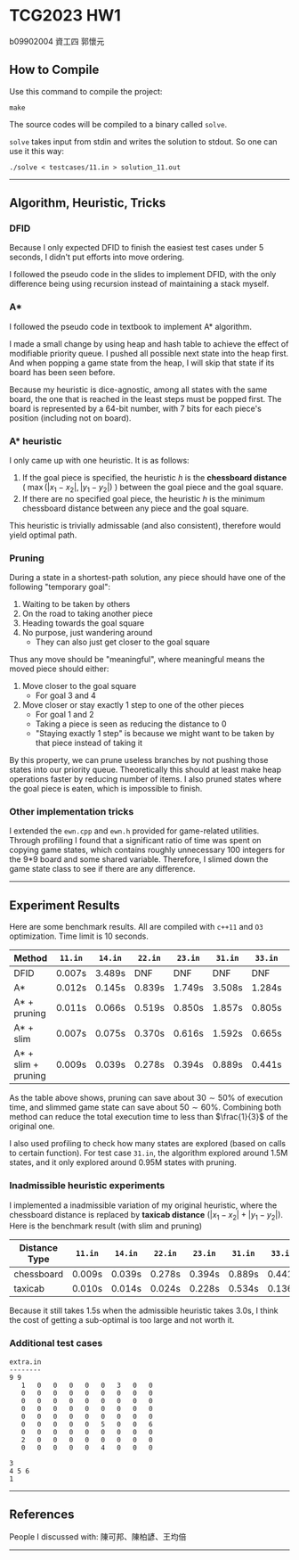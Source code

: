 # TCG2023 HW1

b09902004 資工四 郭懷元

## How to Compile

Use this command to compile the project:

```
make
```

The source codes will be compiled to a binary called `solve`.

`solve` takes input from stdin and writes the solution to stdout. So one can use it this way:

```
./solve < testcases/11.in > solution_11.out
```

---

## Algorithm, Heuristic, Tricks

### DFID

Because I only expected DFID to finish the easiest test cases under 5 seconds, I didn't put efforts into move ordering.

I followed the pseudo code in the slides to implement DFID, with the only difference being using recursion instead of maintaining a stack myself.

### A*

I followed the pseudo code in textbook to implement A* algorithm.

I made a small change by using heap and hash table to achieve the effect of modifiable priority queue. I pushed all possible next state into the heap first. And when popping a game state from the heap, I will skip that state if its board has been seen before.

Because my heuristic is dice-agnostic, among all states with the same board, the one that is reached in the least steps must be popped first. The board is represented by a 64-bit number, with 7 bits for each piece's position (including not on board).

### A* heuristic

I only came up with one heuristic. It is as follows:

1. If the goal piece is specified, the heuristic $h$ is the **chessboard distance** ( $\max{(|x_1 - x_2|, |y_1 - y_2|)}$ ) between the goal piece and the goal square.
2. If there are no specified goal piece, the heuristic $h$ is the minimum chessboard distance between any piece and the goal square.

This heuristic is trivially admissable (and also consistent), therefore would yield optimal path.

<div style="page-break-before: always;"></div>

### Pruning

During a state in a shortest-path solution, any piece should have one of the following "temporary goal":

1. Waiting to be taken by others
2. On the road to taking another piece
3. Heading towards the goal square
4. No purpose, just wandering around
   - They can also just get closer to the goal square

Thus any move should be "meaningful", where meaningful means the moved piece should either:

1. Move closer to the goal square
   - For goal 3 and 4
2. Move closer or stay exactly 1 step to one of the other pieces
   - For goal 1 and 2
   - Taking a piece is seen as reducing the distance to 0
   - "Staying exactly 1 step" is because we might want to be taken by that piece instead of taking it

By this property, we can prune useless branches by not pushing those states into our priority queue. Theoretically this should at least make heap operations faster by reducing number of items. I also pruned states where the goal piece is eaten, which is impossible to finish.

### Other implementation tricks

I extended the `ewn.cpp` and `ewn.h` provided for game-related utilities. Through profiling I found that a significant ratio of time was spent on copying game states, which contains roughly unnecessary 100 integers for the 9*9 board and some shared variable. Therefore, I slimed down the game state class to see if there are any difference.

---

## Experiment Results

Here are some benchmark results. All are compiled with `c++11` and `O3` optimization. Time limit is 10 seconds.

| Method              | `11.in` | `14.in` | `22.in` | `23.in` | `31.in` | `33.in` | `extra.in` |
| ------------------- | ------- | ------- | ------- | ------- | ------- | ------- | ---------- |
| DFID                | 0.007s  | 3.489s  | DNF     | DNF     | DNF     | DNF     | N/A        |
| A*                  | 0.012s  | 0.145s  | 0.839s  | 1.749s  | 3.508s  | 1.284s  | N/A        |
| A* + pruning        | 0.011s  | 0.066s  | 0.519s  | 0.850s  | 1.857s  | 0.805s  | N/A        |
| A* + slim           | 0.007s  | 0.075s  | 0.370s  | 0.616s  | 1.592s  | 0.665s  | 4.221s     |
| A* + slim + pruning | 0.009s  | 0.039s  | 0.278s  | 0.394s  | 0.889s  | 0.441s  | 3.004s     |

As the table above shows, pruning can save about $30 \sim 50\%$ of execution time, and slimmed game state can save about $50 \sim 60\%$. Combining both method can reduce the total execution time to less than $\frac{1}{3}$ of the original one.

I also used profiling to check how many states are explored (based on calls to certain function). For test case `31.in`, the algorithm explored around 1.5M states, and it only explored around 0.95M states with pruning.

<div style="page-break-before: always;"></div>

### Inadmissible heuristic experiments

I implemented a inadmissible variation of my original heuristic, where the chessboard distance is replaced by **taxicab distance** ($|x_1 - x_2| + |y_1 - y_2|$). Here is the benchmark result (with slim and pruning)

| Distance Type | `11.in` | `14.in` | `22.in` | `23.in` | `31.in` | `33.in` | `extra.in` |
| ------------- | ------- | ------- | ------- | ------- | ------- | ------- | ---------- |
| chessboard    | 0.009s  | 0.039s  | 0.278s  | 0.394s  | 0.889s  | 0.441s  | 3.004s     |
| taxicab       | 0.010s  | 0.014s  | 0.024s  | 0.228s  | 0.534s  | 0.136s  | 1.540s     |

Because it still takes 1.5s when the admissible heuristic takes 3.0s, I think the cost of getting a sub-optimal is too large and not worth it.



### Additional test cases

```plaintext
extra.in
--------
9 9
   1   0   0   0   0   0   3   0   0
   0   0   0   0   0   0   0   0   0
   0   0   0   0   0   0   0   0   0
   0   0   0   0   0   0   0   0   0
   0   0   0   0   0   0   0   0   0
   0   0   0   0   0   5   0   0   6
   0   0   0   0   0   0   0   0   0
   2   0   0   0   0   0   0   0   0
   0   0   0   0   0   4   0   0   0

3
4 5 6
1
```

---

## References

People I discussed with: 陳可邦、陳柏諺、王均倍

---
